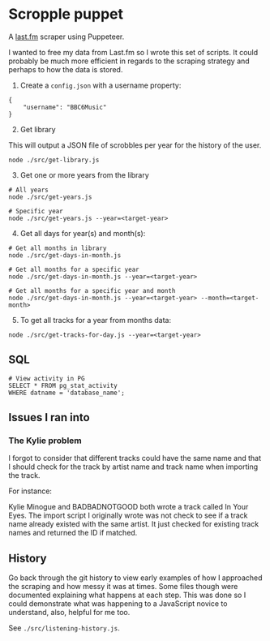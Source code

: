 # Scropple puppet

A [last.fm](https://last.fm) scraper using Puppeteer.

I wanted to free my data from Last.fm so I wrote this set of scripts. It could probably be much more efficient in regards to the scraping strategy and perhaps to how the data is stored.

1. Create a `config.json` with a username property:

```
{
    "username": "BBC6Music"
}
```

2. Get library

This will output a JSON file of scrobbles per year for the history of the user.

```
node ./src/get-library.js
```

3. Get one or more years from the library

```
# All years
node ./src/get-years.js

# Specific year
node ./src/get-years.js --year=<target-year>
```

4. Get all days for year(s) and month(s):

```
# Get all months in library
node ./src/get-days-in-month.js

# Get all months for a specific year
node ./src/get-days-in-month.js --year=<target-year>

# Get all months for a specific year and month
node ./src/get-days-in-month.js --year=<target-year> --month=<target-month>
```

5. To get all tracks for a year from months data:

```
node ./src/get-tracks-for-day.js --year=<target-year>
```

## SQL

```
# View activity in PG
SELECT * FROM pg_stat_activity
WHERE datname = 'database_name';
```

## Issues I ran into

### The Kylie problem

I forgot to consider that different tracks could have the same name and that I should check for the track by artist name and track name when importing the track.

For instance:

Kylie Minogue and BADBADNOTGOOD both wrote a track called In Your Eyes. The import script I originally wrote was not check to see if a track name already existed with the same artist. It just checked for existing track names and returned the ID if matched.

## History
Go back through the git history to view early examples of how I approached the scraping and how messy it was at times. Some files though were documented explaining what happens at each step. This was done so I could demonstrate what was happening to a JavaScript novice to understand, also, helpful for me too.

See `./src/listening-history.js`.
